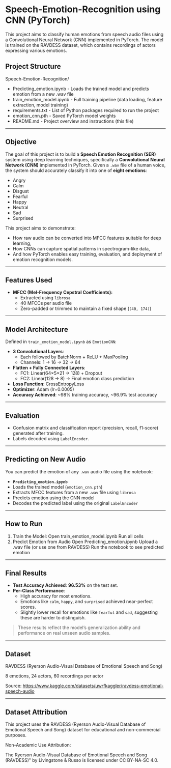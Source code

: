 # Speech-Emotion-Recognition using CNN (PyTorch)
This project aims to classify human emotions from speech audio files using a Convolutional Neural Network (CNN) implemented in PyTorch. The model is trained on the RAVDESS dataset, which contains recordings of actors expressing various emotions.
## Project Structure
Speech-Emotion-Recognition/
- Predicting_emotion.ipynb - Loads the trained model and predicts emotion from a new .wav file
- train_emotion_model.ipynb - Full training pipeline (data loading, feature extraction, model training)
- requirements.txt - List of Python packages required to run the project
- emotion_cnn.pth - Saved PyTorch model weights
- README.md - Project overview and instructions (this file)
---

## Objective

The goal of this project is to build a **Speech Emotion Recognition (SER)** system using deep learning techniques, specifically a **Convolutional Neural Network (CNN)** implemented in PyTorch. 
Given a `.wav` file of a human voice, the system should accurately classify it into one of **eight emotions**:
- Angry
- Calm
- Disgust
- Fearful
- Happy
- Neutral
- Sad
- Surprised

This project aims to demonstrate:
- How raw audio can be converted into MFCC features suitable for deep learning,
- How CNNs can capture spatial patterns in spectrogram-like data,
- And how PyTorch enables easy training, evaluation, and deployment of emotion recognition models.

---

## Features Used

- **MFCC (Mel-Frequency Cepstral Coefficients):**
  - Extracted using `librosa`
  - 40 MFCCs per audio file
  - Zero-padded or trimmed to maintain a fixed shape (`(40, 174)`)

---

## Model Architecture

Defined in `train_emotion_model.ipynb` as `EmotionCNN`:
- **3 Convolutional Layers**:
  - Each followed by BatchNorm + ReLU + MaxPooling
  - Channels: 1 → 16 → 32 → 64
- **Flatten + Fully Connected Layers**:
  - FC1: Linear(64×5×21 → 128) + Dropout
  - FC2: Linear(128 → 8) → Final emotion class prediction
- **Loss Function**: CrossEntropyLoss
- **Optimizer**: Adam (lr=0.0005)
- **Accuracy Achieved**: ~98% training accuracy, ~96.9% test accuracy

---

## Evaluation

- Confusion matrix and classification report (precision, recall, f1-score) generated after training.
- Labels decoded using `LabelEncoder`.

---


## Predicting on New Audio

You can predict the emotion of any `.wav` audio file using the notebook:

-  **`Predicting_emotion.ipynb`**
  - Loads the trained model (`emotion_cnn.pth`)
  - Extracts MFCC features from a new `.wav` file using `librosa`
  - Predicts emotion using the CNN model
  - Decodes the predicted label using the original `LabelEncoder`


---

## How to Run
1. Train the Model:
Open train_emotion_model.ipynb
Run all cells
2. Predict Emotion from Audio
Open Predicting_emotion.ipynb
Upload a .wav file (or use one from RAVDESS)
Run the notebook to see predicted emotion

---

## Final Results

- **Test Accuracy Achieved**: **96.53%** on the test set.
- **Per-Class Performance**:
  - High accuracy for most emotions.
  - Emotions like `calm`, `happy`, and `surprised` achieved near-perfect scores.
  - Slightly lower recall for emotions like `fearful` and `sad`, suggesting these are harder to distinguish.

> These results reflect the model’s generalization ability and performance on real unseen audio samples.

---

## Dataset
RAVDESS (Ryerson Audio-Visual Database of Emotional Speech and Song)

8 emotions, 24 actors, 60 recordings per actor

Source: https://www.kaggle.com/datasets/uwrfkaggler/ravdess-emotional-speech-audio

---


## Dataset Attribution
This project uses the RAVDESS (Ryerson Audio-Visual Database of Emotional Speech and Song) dataset for educational and non-commercial purposes.

Non-Academic Use Attribution:

The Ryerson Audio-Visual Database of Emotional Speech and Song (RAVDESS)" by Livingstone & Russo is licensed under CC BY-NA-SC 4.0.



